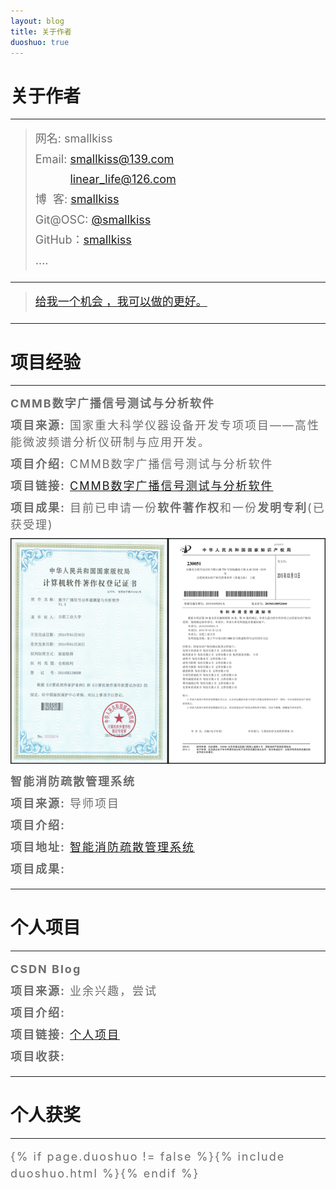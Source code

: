```yaml
---
layout: blog
title: 关于作者
duoshuo: true
---
```


<style>
p {
    color: #6D6D6D;
    font-size: 18px;
    line-height: 1.5;
    letter-spacing: 2px;
    margin-top: -10px;
}
hr {
	margin-top: 0;
	margin-bottom: 25px;
}
blockquote p {
    line-height: 1.8;
    letter-spacing: 0px;
}
</style>


# 关于作者

<hr id="line"/>



> 网名: smallkiss   
> Email: <a href="mailto:smallkiss@139.com">smallkiss@139.com</a><br />
&nbsp;&nbsp;&nbsp;&nbsp;&nbsp;&nbsp;&nbsp;&nbsp;&nbsp;&nbsp;&nbsp;<a href="mailto:linear_life@126.com">linear_life@126.com</a>   
> 博&nbsp;&nbsp;客: <a href="http://smallkiss.github.io/">smallkiss</a>  
> Git@OSC: <a href="http://git.oschina.net/smallkiss">@smallkiss</a>  
> GitHub：[smallkiss](https://github.com/smallkiss)  
> ....

---

> [给我一个机会 ，我可以做的更好。](/)

---

# 项目经验

<hr id="line"/>


**CMMB数字广播信号测试与分析软件**

**项目来源:** 国家重大科学仪器设备开发专项项目——高性能微波频谱分析仪研制与应用开发。

**项目介绍:** CMMB数字广播信号测试与分析软件

**项目链接:** [CMMB数字广播信号测试与分析软件](http://smallkiss.github.io/blog/2015/07/27/Project_CMMB.html)

**项目成果:** 目前已申请一份**软件著作权**和一份**发明专利**(已获受理)

![软件著作权和发明专利电子版](/res/img/blog/about/patents.png)

**智能消防疏散管理系统**

**项目来源:** 导师项目

**项目介绍:**

**项目地址:** [智能消防疏散管理系统](http://smallkiss.github.io/blog/2015/07/27/Project_FireSystem.html)

**项目成果:**

---

# 个人项目

<hr id="line"/>



**CSDN Blog**
   
**项目来源:** 业余兴趣，尝试

**项目介绍:** 

**项目链接:** [个人项目](http://smallkiss.github.io/blog/2015/07/27/Project_CSDN.html)

**项目收获:** 

---

# 个人获奖

---
{% if page.duoshuo != false %}{% include duoshuo.html %}{% endif %}